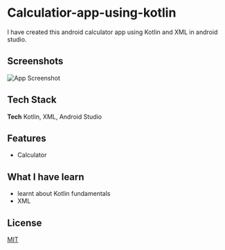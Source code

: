 # Calculatior-app-using-kotlin



I have created this android calculator app using Kotlin and XML in android studio. 






## Screenshots

![App Screenshot](https://j.gifs.com/w0gpg8.gif)



## Tech Stack

**Tech** Kotlin, XML, Android Studio



## Features

- Calculator


## What I have learn

- learnt about Kotlin fundamentals
- XML

## License

[MIT](https://choosealicense.com/licenses/mit/)

